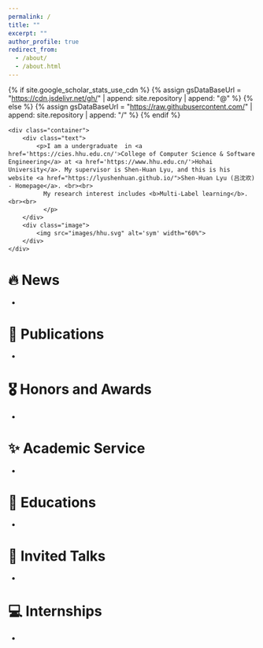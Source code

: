 ```yaml
---
permalink: /
title: ""
excerpt: ""
author_profile: true
redirect_from: 
  - /about/
  - /about.html
---
```


{% if site.google_scholar_stats_use_cdn %}
{% assign gsDataBaseUrl = "https://cdn.jsdelivr.net/gh/" | append: site.repository | append: "@" %}
{% else %}
{% assign gsDataBaseUrl = "https://raw.githubusercontent.com/" | append: site.repository | append: "/" %}
{% endif %}

<span class='anchor' id='about-me'></span>

<head>
    <style>
        .container {
            display: flex;
        }
        .text {
            flex: 80%;
        }
        .image {
            flex: 20%;
            display: flex;
            justify-content: flex-end;
        }
    </style>
</head>
<body>

    <div class="container">
        <div class="text">
            <p>I am a undergraduate  in <a href='https://cies.hhu.edu.cn/'>College of Computer Science & Software Engineering</a> at <a href='https://www.hhu.edu.cn/'>Hohai University</a>. My supervisor is Shen-Huan Lyu, and this is his website <a href="https://lyushenhuan.github.io/">Shen-Huan Lyu (吕沈欢) - Homepage</a>. <br><br>
              My research interest includes <b>Multi-Label learning</b>.<br><br>
              </p>
        </div>
        <div class="image">
            <img src="images/hhu.svg" alt='sym' width="60%">
        </div>
    </div>
</body>


# 🔥 News
- 


# 📝 Publications 
- 


# 🎖 Honors and Awards
- 

# ✨ Academic Service
- 

# 📖 Educations
- 

# 💬 Invited Talks
- 

# 💻 Internships
- 


<br><br><br><br>

